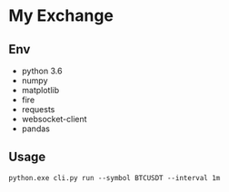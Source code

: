 # My Exchange

## Env
- python 3.6
- numpy
- matplotlib
- fire
- requests
- websocket-client
- pandas

## Usage
```
python.exe cli.py run --symbol BTCUSDT --interval 1m
```